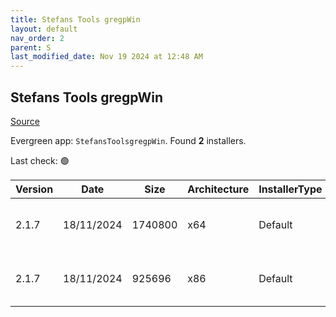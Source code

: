 ```yaml
---
title: Stefans Tools gregpWin
layout: default
nav_order: 2
parent: S
last_modified_date: Nov 19 2024 at 12:48 AM
---
```


## Stefans Tools gregpWin

[Source](https://tools.stefankueng.com/grepWin.html)

Evergreen app: `StefansToolsgregpWin`. Found **2** installers.

Last check: 🟢

| Version | Date       | Size    | Architecture | InstallerType | Type | URI                                                                                                                                                                          |
| ------- | ---------- | ------- | ------------ | ------------- | ---- | ---------------------------------------------------------------------------------------------------------------------------------------------------------------------------- |
| 2.1.7   | 18/11/2024 | 1740800 | x64          | Default       | msi  | [https://github.com/stefankueng/grepWin/releases/download/2.1.7/grepWin-2.1.7-x64.msi](https://github.com/stefankueng/grepWin/releases/download/2.1.7/grepWin-2.1.7-x64.msi) |
| 2.1.7   | 18/11/2024 | 925696  | x86          | Default       | msi  | [https://github.com/stefankueng/grepWin/releases/download/2.1.7/grepWin-2.1.7.msi](https://github.com/stefankueng/grepWin/releases/download/2.1.7/grepWin-2.1.7.msi)         |
